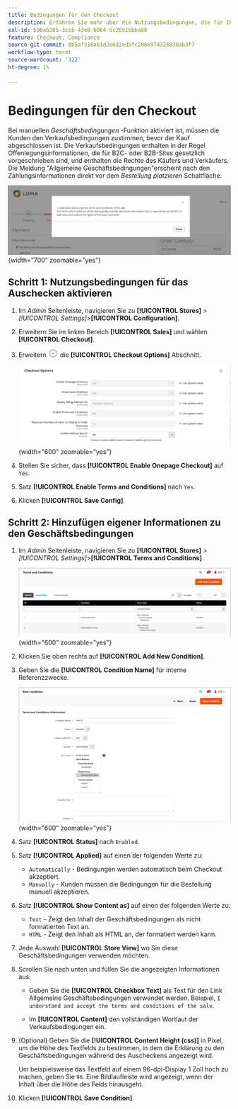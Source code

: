 ```yaml
---
title: Bedingungen für den Checkout
description: Erfahren Sie mehr über die Nutzungsbedingungen, die für Ihren Store konfiguriert werden können.
exl-id: 59ba6385-3cc6-43e8-b984-5c26516bba88
feature: Checkout, Compliance
source-git-commit: 8b5af316ab1d2e632ed5fc2066974326830ab3f7
workflow-type: tm+mt
source-wordcount: '322'
ht-degree: 1%

---
```


# Bedingungen für den Checkout

Bei manuellen _Geschäftsbedingungen_ -Funktion aktiviert ist, müssen die Kunden den Verkaufsbedingungen zustimmen, bevor der Kauf abgeschlossen ist. Die Verkaufsbedingungen enthalten in der Regel Offenlegungsinformationen, die für B2C- oder B2B-Sites gesetzlich vorgeschrieben sind, und enthalten die Rechte des Käufers und Verkäufers. Die Meldung &quot;Allgemeine Geschäftsbedingungen&quot;erscheint nach den Zahlungsinformationen direkt vor dem _Bestellung platzieren_ Schaltfläche.

![Geschäftsbedingungen beim Checkout](./assets/storefront-checkout-step2-terms-conditions.png){width="700" zoomable="yes"}

## Schritt 1: Nutzungsbedingungen für das Auschecken aktivieren

1. Im _Admin_ Seitenleiste, navigieren Sie zu **[!UICONTROL Stores]** > _[!UICONTROL Settings]_>**[!UICONTROL Configuration]**.

1. Erweitern Sie im linken Bereich **[!UICONTROL Sales]** und wählen **[!UICONTROL Checkout]**.

1. Erweitern ![Erweiterungsauswahl](../assets/icon-display-expand.png) die **[!UICONTROL Checkout Options]** Abschnitt.

   ![Checkout-Optionen](../configuration-reference/sales/assets/checkout-checkout-options.png){width="600" zoomable="yes"}

1. Stellen Sie sicher, dass **[!UICONTROL Enable Onepage Checkout]** auf `Yes`.

1. Satz **[!UICONTROL Enable Terms and Conditions]** nach `Yes`.

1. Klicken **[!UICONTROL Save Config]**.

## Schritt 2: Hinzufügen eigener Informationen zu den Geschäftsbedingungen

1. Im _Admin_ Seitenleiste, navigieren Sie zu **[!UICONTROL Stores]** > _[!UICONTROL Settings]_>**[!UICONTROL Terms and Conditions]**.

   ![Raster &quot;Allgemeine Geschäftsbedingungen&quot;](./assets/terms-conditions.png){width="600" zoomable="yes"}

1. Klicken Sie oben rechts auf **[!UICONTROL Add New Condition]**.

1. Geben Sie die **[!UICONTROL Condition Name]** für interne Referenzzwecke.

   ![Neue Bedingung](./assets/terms-conditions-new.png){width="600" zoomable="yes"}

1. Satz **[!UICONTROL Status]** nach `Enabled`.

1. Satz **[!UICONTROL Applied]** auf einen der folgenden Werte zu:

   - `Automatically` - Bedingungen werden automatisch beim Checkout akzeptiert.
   - `Manually` - Kunden müssen die Bedingungen für die Bestellung manuell akzeptieren.

1. Satz **[!UICONTROL Show Content as]** auf einen der folgenden Werte zu:

   - `Text` - Zeigt den Inhalt der Geschäftsbedingungen als nicht formatierten Text an.
   - `HTML` - Zeigt den Inhalt als HTML an, der formatiert werden kann.

1. Jede Auswahl **[!UICONTROL Store View]** wo Sie diese Geschäftsbedingungen verwenden möchten.

1. Scrollen Sie nach unten und füllen Sie die angezeigten Informationen aus:

   - Geben Sie die **[!UICONTROL Checkbox Text]** als Text für den Link Allgemeine Geschäftsbedingungen verwendet werden. Beispiel, `I understand and accept the terms and conditions of the sale`.

   - Im **[!UICONTROL Content]** den vollständigen Wortlaut der Verkaufsbedingungen ein.

1. (Optional) Geben Sie die **[!UICONTROL Content Height (css)]** in Pixel, um die Höhe des Textfelds zu bestimmen, in dem die Erklärung zu den Geschäftsbedingungen während des Auscheckens angezeigt wird.

   Um beispielsweise das Textfeld auf einem 96-dpi-Display 1 Zoll hoch zu machen, geben Sie `96`. Eine Bildlaufleiste wird angezeigt, wenn der Inhalt über die Höhe des Felds hinausgeht.

1. Klicken **[!UICONTROL Save Condition]**.
